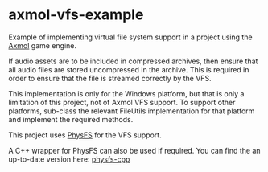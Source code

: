 # axmol-vfs-example
Example of implementing virtual file system support in a project using the [Axmol](https://github.com/axmolengine/axmol) game engine.

If audio assets are to be included in compressed archives, then ensure that all audio files are stored uncompressed in the archive.  This is required in order to ensure that the file is streamed correctly by the VFS.

This implementation is only for the Windows platform, but that is only a limitation of this project, not of Axmol VFS support. To support other platforms, sub-class the relevant FileUtils implementation for that platform and implement the required methods.

This project uses [PhysFS](https://github.com/icculus/physfs) for the VFS support.

A C++ wrapper for PhysFS can also be used if required. You can find the an up-to-date version here: [physfs-cpp](https://github.com/rh101/physfs-cpp)
